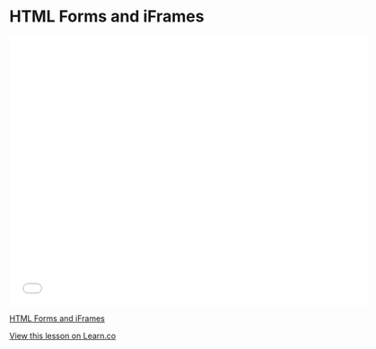 # HTML Forms and iFrames

<iframe width="640" height="480" src="//www.youtube.com/embed/eiCtXc2YMKc?rel=0&modestbranding=1" frameborder="0" allowfullscreen></iframe><p><a href="https://www.youtube.com/watch?v=eiCtXc2YMKc">HTML Forms and iFrames</a></p>

<a href='https://learn.co/lessons/HTML-Forms-and-iFrames' data-visibility='hidden'>View this lesson on Learn.co</a>
